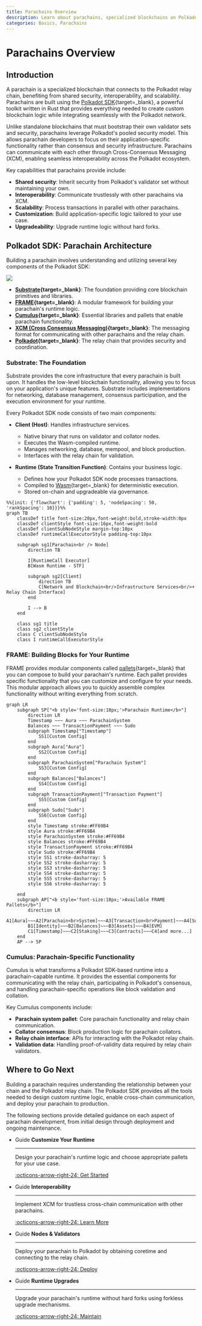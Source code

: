 ```yaml
---
title: Parachains Overview
description: Learn about parachains, specialized blockchains on Polkadot that gain shared security and interoperability. Discover how they work and the tools to build them.
categories: Basics, Parachains
---
```


# Parachains Overview

## Introduction

A parachain is a specialized blockchain that connects to the Polkadot relay chain, benefiting from shared security, interoperability, and scalability. Parachains are built using the [Polkadot SDK](https://github.com/paritytech/polkadot-sdk){target=\_blank}, a powerful toolkit written in Rust that provides everything needed to create custom blockchain logic while integrating seamlessly with the Polkadot network.

Unlike standalone blockchains that must bootstrap their own validator sets and security, parachains leverage Polkadot's pooled security model. This allows parachain developers to focus on their application-specific functionality rather than consensus and security infrastructure. Parachains can communicate with each other through Cross-Consensus Messaging (XCM), enabling seamless interoperability across the Polkadot ecosystem.

Key capabilities that parachains provide include:

- **Shared security**: Inherit security from Polkadot's validator set without maintaining your own.
- **Interoperability**: Communicate trustlessly with other parachains via XCM.
- **Scalability**: Process transactions in parallel with other parachains.
- **Customization**: Build application-specific logic tailored to your use case.
- **Upgradeability**: Upgrade runtime logic without hard forks.

## Polkadot SDK: Parachain Architecture

Building a parachain involves understanding and utilizing several key components of the Polkadot SDK:

![](/images/reference/parachains/index/overview-01.webp)

- **[Substrate](https://paritytech.github.io/polkadot-sdk/master/polkadot_sdk_docs/polkadot_sdk/substrate/index.html){target=\_blank}**: The foundation providing core blockchain primitives and libraries.
- **[FRAME](https://paritytech.github.io/polkadot-sdk/master/polkadot_sdk_docs/polkadot_sdk/frame_runtime/index.html){target=\_blank}**: A modular framework for building your parachain's runtime logic.
- **[Cumulus](https://paritytech.github.io/polkadot-sdk/master/polkadot_sdk_docs/polkadot_sdk/cumulus/index.html){target=\_blank}**: Essential libraries and pallets that enable parachain functionality.
- **[XCM (Cross Consensus Messaging)](https://paritytech.github.io/polkadot-sdk/master/polkadot_sdk_docs/polkadot_sdk/xcm/index.html){target=\_blank}**: The messaging format for communicating with other parachains and the relay chain.
- **[Polkadot](https://paritytech.github.io/polkadot-sdk/master/polkadot_sdk_docs/polkadot_sdk/polkadot/index.html){target=\_blank}**: The relay chain that provides security and coordination.

### Substrate: The Foundation

Substrate provides the core infrastructure that every parachain is built upon. It handles the low-level blockchain functionality, allowing you to focus on your application's unique features. Substrate includes implementations for networking, database management, consensus participation, and the execution environment for your runtime.

Every Polkadot SDK node consists of two main components:

- **Client (Host)**: Handles infrastructure services.

    - Native binary that runs on validator and collator nodes.
    - Executes the Wasm-compiled runtime.
    - Manages networking, database, mempool, and block production.
    - Interfaces with the relay chain for validation.

- **Runtime (State Transition Function)**: Contains your business logic.

    - Defines how your Polkadot SDK node processes transactions.
    - Compiled to [Wasm](https://webassembly.org/){target=\_blank} for deterministic execution.
    - Stored on-chain and upgradeable via governance.

```mermaid
%%{init: {'flowchart': {'padding': 5, 'nodeSpacing': 50, 'rankSpacing': 10}}}%%
graph TB
    classDef title font-size:20px,font-weight:bold,stroke-width:0px
    classDef clientStyle font-size:16px,font-weight:bold
    classDef clientSubNodeStyle margin-top:10px
    classDef runtimeCallExecutorStyle padding-top:10px

    subgraph sg1[Parachain<br /> Node]
        direction TB

        I[RuntimeCall Executor]
        B[Wasm Runtime - STF]

        subgraph sg2[Client]
            direction TB
            C[Network and Blockchain<br/>Infrastructure Services<br/>+ Relay Chain Interface]
        end

        I --> B
    end

    class sg1 title
    class sg2 clientStyle
    class C clientSubNodeStyle
    class I runtimeCallExecutorStyle

```

### FRAME: Building Blocks for Your Runtime

FRAME provides modular components called [pallets](/reference/glossary#pallet){target=\_blank} that you can compose to build your parachain's runtime. Each pallet provides specific functionality that you can customize and configure for your needs. This modular approach allows you to quickly assemble complex functionality without writing everything from scratch.

```mermaid
graph LR
    subgraph SP["<b style='font-size:18px;'>Parachain Runtime</b>"]
        direction LR
        Timestamp ~~~ Aura ~~~ ParachainSystem
        Balances ~~~ TransactionPayment ~~~ Sudo
        subgraph Timestamp["Timestamp"]
            SS1[Custom Config]
        end
        subgraph Aura["Aura"]
            SS2[Custom Config]
        end
        subgraph ParachainSystem["Parachain System"]
            SS3[Custom Config]
        end
        subgraph Balances["Balances"]
            SS4[Custom Config]
        end
        subgraph TransactionPayment["Transaction Payment"]
            SS5[Custom Config]
        end
        subgraph Sudo["Sudo"]
            SS6[Custom Config]
        end
        style Timestamp stroke:#FF69B4
        style Aura stroke:#FF69B4
        style ParachainSystem stroke:#FF69B4
        style Balances stroke:#FF69B4
        style TransactionPayment stroke:#FF69B4
        style Sudo stroke:#FF69B4
        style SS1 stroke-dasharray: 5
        style SS2 stroke-dasharray: 5
        style SS3 stroke-dasharray: 5
        style SS4 stroke-dasharray: 5
        style SS5 stroke-dasharray: 5
        style SS6 stroke-dasharray: 5

    end
    subgraph AP["<b style='font-size:18px;'>Available FRAME Pallets</b>"]
        direction LR
        A1[Aura]~~~A2[Parachain<br>System]~~~A3[Transaction<br>Payment]~~~A4[Sudo]
        B1[Identity]~~~B2[Balances]~~~B3[Assets]~~~B4[EVM]
        C1[Timestamp]~~~C2[Staking]~~~C3[Contracts]~~~C4[and more...]
    end
    AP --> SP
```

### Cumulus: Parachain-Specific Functionality

Cumulus is what transforms a Polkadot SDK-based runtime into a parachain-capable runtime. It provides the essential components for communicating with the relay chain, participating in Polkadot's consensus, and handling parachain-specific operations like block validation and collation.

Key Cumulus components include:

- **Parachain system pallet**: Core parachain functionality and relay chain communication.
- **Collator consensus**: Block production logic for parachain collators.
- **Relay chain interface**: APIs for interacting with the Polkadot relay chain.
- **Validation data**: Handling proof-of-validity data required by relay chain validators.

## Where to Go Next

Building a parachain requires understanding the relationship between your chain and the Polkadot relay chain. The Polkadot SDK provides all the tools needed to design custom runtime logic, enable cross-chain communication, and deploy your parachain to production.

The following sections provide detailed guidance on each aspect of parachain development, from initial design through deployment and ongoing maintenance.

<div class="grid cards" markdown>

-   <span class="badge guide">Guide</span> __Customize Your Runtime__

    ---

    Design your parachain's runtime logic and choose appropriate pallets for your use case.

    [:octicons-arrow-right-24: Get Started](/parachains/customize-runtime/)

-   <span class="badge guide">Guide</span> __Interoperability__

    ---

    Implement XCM for trustless cross-chain communication with other parachains.

    [:octicons-arrow-right-24: Learn More](/parachains/interoperability/get-started/)

-   <span class="badge guide">Guide</span> __Nodes & Validators__

    ---

    Deploy your parachain to Polkadot by obtaining coretime and connecting to the relay chain.

    [:octicons-arrow-right-24: Deploy](/parachains/launch-a-parachain/choose-a-template/)

-   <span class="badge guide">Guide</span> __Runtime Upgrades__

    ---

    Upgrade your parachain's runtime without hard forks using forkless upgrade mechanisms.

    [:octicons-arrow-right-24: Maintain](/parachains/runtime-maintenance/runtime-upgrades/)

</div>